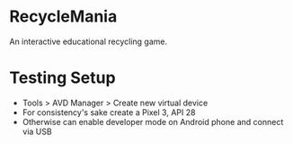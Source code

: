 # RecycleMania
An interactive educational recycling game.

# Testing Setup
- Tools > AVD Manager > Create new virtual device
- For consistency's sake create a Pixel 3, API 28 
- Otherwise can enable developer mode on Android phone and connect via USB
